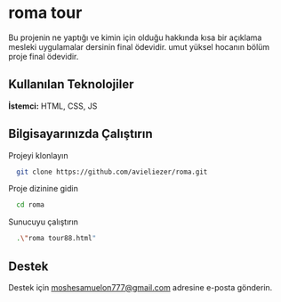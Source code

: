 
# roma tour

Bu projenin ne yaptığı ve kimin için olduğu hakkında kısa bir açıklama
mesleki uygulamalar dersinin final ödevidir.
umut yüksel hocanın bölüm proje final ödevidir.

## Kullanılan Teknolojiler

**İstemci:** HTML, CSS, JS
 

  
## Bilgisayarınızda Çalıştırın

Projeyi klonlayın

```bash
  git clone https://github.com/avieliezer/roma.git
```

Proje dizinine gidin

```bash
  cd roma
```
 

Sunucuyu çalıştırın

```bash
  .\"roma tour88.html"
```

  
## Destek

Destek için moshesamuelon777@gmail.com adresine e-posta gönderin.

  